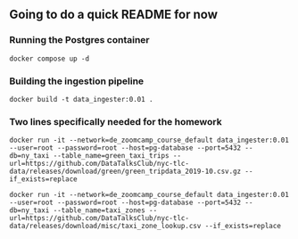 ## Going to do a quick README for now

### Running the Postgres container

```shell
docker compose up -d
```

### Building the ingestion pipeline

```shell
docker build -t data_ingester:0.01 .
```

### Two lines specifically needed for the homework

```shell
docker run -it --network=de_zoomcamp_course_default data_ingester:0.01 --user=root --password=root --host=pg-database --port=5432 --db=ny_taxi --table_name=green_taxi_trips --url=https://github.com/DataTalksClub/nyc-tlc-data/releases/download/green/green_tripdata_2019-10.csv.gz --if_exists=replace
```

```shell
docker run -it --network=de_zoomcamp_course_default data_ingester:0.01 --user=root --password=root --host=pg-database --port=5432 --db=ny_taxi --table_name=taxi_zones --url=https://github.com/DataTalksClub/nyc-tlc-data/releases/download/misc/taxi_zone_lookup.csv --if_exists=replace
```